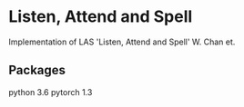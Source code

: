 # Listen, Attend and Spell

Implementation of LAS 'Listen, Attend and Spell' W. Chan et. 

## Packages

python 3.6
pytorch 1.3



